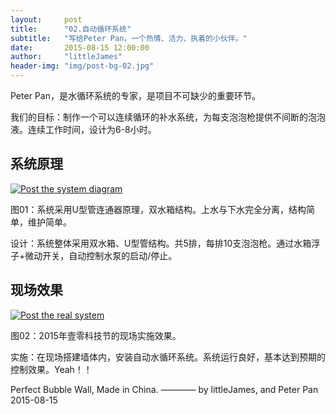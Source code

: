 ```yaml
---
layout:     post
title:      "02.自动循环系统"
subtitle:   "写给Peter Pan，一个热情、活力、执着的小伙伴。"
date:       2015-08-15 12:00:00
author:     "littleJames"
header-img: "img/post-bg-02.jpg"
---
```


<p>Peter Pan，是水循环系统的专家，是项目不可缺少的重要环节。</p>

<p>我们的目标：制作一个可以连续循环的补水系统，为每支泡泡枪提供不间断的泡泡液。连续工作时间，设计为6-8小时。</p>

<h2 class="section-heading">系统原理</h2>

<a href="#">
    <img src="{{ site.baseurl }}/img/post-02-the_system_diagram-sign.jpg" alt="Post the system diagram">
</a>

<span class="caption text-muted">图01：系统采用U型管连通器原理，双水箱结构。上水与下水完全分离，结构简单，维护简单。</span>


<p>设计：系统整体采用双水箱、U型管结构。共5排，每排10支泡泡枪。通过水箱浮子+微动开关，自动控制水泵的启动/停止。</p>


<h2 class="section-heading">现场效果</h2>

<a href="#">
    <img src="{{ site.baseurl }}/img/post-02-the_real_system.jpg" alt="Post the real system">
</a>

<span class="caption text-muted">图02：2015年壹零科技节的现场实施效果。</span>


<p>实施：在现场搭建墙体内，安装自动水循环系统。系统运行良好，基本达到预期的控制效果。Yeah！！</p>


<span class="caption text-muted">Perfect Bubble Wall, Made in China. ———— by littleJames, and Peter Pan 2015-08-15</span>
